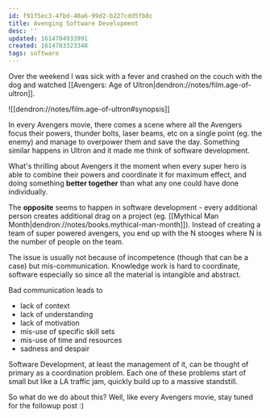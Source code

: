 ```yaml
---
id: f91f5ec3-4fbd-40a6-99d2-b227cdd5fb8c
title: Avenging Software Development
desc: ''
updated: 1614704933991
created: 1614703323348
tags: software
---
```


Over the weekend I was sick with a fever and crashed on the couch with the dog and watched [[Avengers: Age of Ultron|dendron://notes/film.age-of-ultron]].

![[dendron://notes/film.age-of-ultron#synopsis]]

In every Avengers movie, there comes a scene where all the Avengers focus their powers, thunder bolts, laser beams, etc on a single point (eg. the enemy) and manage to overpower them and save the day. Something similar happens in Ultron and it made me think of software development.

What's thrilling about Avengers it the moment when every super hero is able to combine their powers and coordinate it for maximum effect, and doing something **better together** than what any one could have done individually. 

The **opposite** seems to happen in software development - every additional person creates additional drag on a project (eg. [[Mythical Man Month|dendron://notes/books.mythical-man-month]]). Instead of creating a team of super powered avengers, you end up with the N stooges where N is the number of people on the team. 

The issue is usually not because of incompetence (though that can be a case) but mis-communication. Knowledge work is hard to coordinate, software especially so since all the material is intangible and abstract. 

Bad communication leads to 
- lack of context
- lack of understanding
- lack of motivation
- mis-use of specific skill sets
- mis-use of time and resources
- sadness and despair

Software Development, at least the management of it, can be thought of primary as a coordination problem. Each one of these problems start of small but like a LA traffic jam, quickly build up to a massive standstill.

So what do we do about this? Well, like every Avengers movie, stay tuned for the followup post :)

